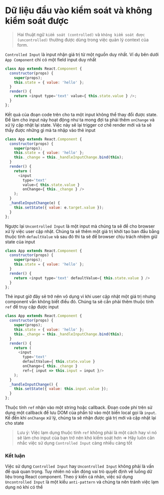 # Dữ liệu đầu vào kiểm soát và không kiểm soát được
>Hai thuật ngữ `kiểm soát (controlled)` và `không kiểm soát được (uncontrolled)` thường được dùng trong việc quản lý context của form.

`Controlled Input` là input nhận giá trị từ một nguồn duy nhất. Ví dụ bên dưới `App Component` chỉ có một field input duy nhất 

```javascript
class App extends React.Component {
  constructor(props) {
    super(props);
    this.state = { value: 'hello' };
  }
  render() {
    return <input type='text' value={ this.state.value } />;
  }
};
```

Kết quả của đoạn code trên cho ta một input không thể thay đổi được state. Để làm cho input này hoạt động như ta mong đợi ta phải thêm `onChange` và xử lý cập nhật lại state. Việc này sẽ lại trigger cơ chế render mới và ta sẽ thấy được những gì mà ta nhập vào thẻ input

```javascript
class App extends React.Component {
  constructor(props) {
    super(props);
    this.state = { value: 'hello' };
    this._change = this._handleInputChange.bind(this);
  }
  render() {
    return (
      <input
        type='text'
        value={ this.state.value }
        onChange={ this._change } />
    );
  }
  _handleInputChange(e) {
    this.setState({ value: e.target.value });
  }
};
```

Ngược lại `Uncontrolled Input` là một input mà chúng ta sẽ để cho browser xử lý việc user cập nhật. Chúng ta sẽ thêm một giá trị khởi tạo ban đầu bằng thuộc tính `defaultValue` và sau đó thì ta sẽ để browser chịu trách nhiệm giữ state của input

```javascript
class App extends React.Component {
  constructor(props) {
    super(props);
    this.state = { value: 'hello' };
  }
  render() {
    return <input type='text' defaultValue={ this.state.value } />
  }
};
```

Thẻ input giờ đây sẽ trở nên vô dụng vì khi user cập nhật một giá trị nhưng component vẫn không biết điều đó. Chúng ta sẽ cần phải thêm thuộc tính `ref` để truy cập được input

```javascript
class App extends React.Component {
  constructor(props) {
    super(props);
    this.state = { value: 'hello' };
    this._change = this._handleInputChange.bind(this);
  }
  render() {
    return (
      <input
        type='text'
        defaultValue={ this.state.value }
        onChange={ this._change }
        ref={ input => this.input = input }/>
    );
  }
  _handleInputChange() {
    this.setState({ value: this.input.value });
  }
};
```

Thuộc tính `ref` nhận vào một string hoặc callback. Đoạn code phí trên sử dụng một callback để lưu DOM của phần tử vào một biến local gọi là `input`. Kế đến khi `onChange` xử lý, chúng ta sẽ nhận được giá trị mới và cập nhật lại cho state

>Lưu ý: Việc lạm dụng thuộc tính `ref` không phải là một cách hay vì nó sẽ làm cho input của bạn trở nên khó kiểm soát hơn
>=> Hãy luôn cân nhắc việc sử dụng `Controlled Input` càng nhiều càng tốt

### Kết luận
Việc sử dụng `Controlled Input` hay `Uncontrolled Input` không phải là vấn đề quá quan trọng. Tuy nhiên nó vẫn đóng vai trò quyết định về luồng dữ liệu trong React component. Theo ý kiến cá nhân, việc sử dụng `Uncontrolled Input` là một kiểu `anti-pattern` và chúng ta nên tránh việc lạm dụng nó khi có thể
